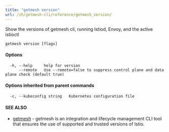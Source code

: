```yaml
---
title: "getmesh version"
url: /zh/getmesh-cli/reference/getmesh_version/
---
```


Show the versions of getmesh cli, running Istiod, Envoy, and the active istioctl

```
getmesh version [flags]
```

#### Options

```
  -h, --help     help for version
      --remote   Use --remote=false to suppress control plane and data plane check (default true)
```

#### Options inherited from parent commands

```
  -c, --kubeconfig string   Kubernetes configuration file
```

#### SEE ALSO

* [getmesh](/zh/getmesh-cli/reference/getmesh/)	 - getmesh is an integration and lifecycle management CLI tool that ensures the use of supported and trusted versions of Istio.

